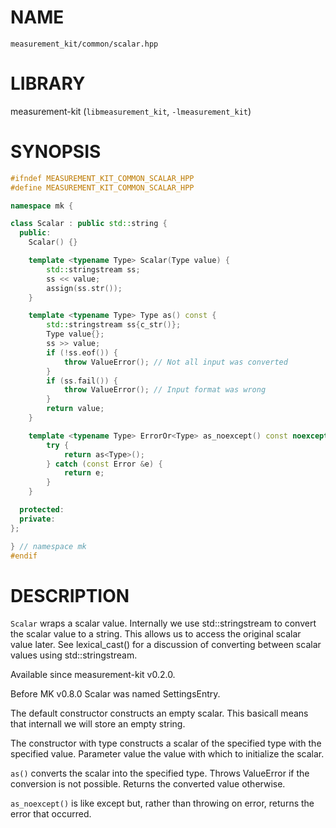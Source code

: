 # NAME

`measurement_kit/common/scalar.hpp`

# LIBRARY

measurement-kit (`libmeasurement_kit`, `-lmeasurement_kit`)

# SYNOPSIS

```C++
#ifndef MEASUREMENT_KIT_COMMON_SCALAR_HPP
#define MEASUREMENT_KIT_COMMON_SCALAR_HPP

namespace mk {

class Scalar : public std::string {
  public:
    Scalar() {}

    template <typename Type> Scalar(Type value) {
        std::stringstream ss;
        ss << value;
        assign(ss.str());
    }

    template <typename Type> Type as() const {
        std::stringstream ss{c_str()};
        Type value{};
        ss >> value;
        if (!ss.eof()) {
            throw ValueError(); // Not all input was converted
        }
        if (ss.fail()) {
            throw ValueError(); // Input format was wrong
        }
        return value;
    }

    template <typename Type> ErrorOr<Type> as_noexcept() const noexcept {
        try {
            return as<Type>();
        } catch (const Error &e) {
            return e;
        }
    }

  protected:
  private:
};

} // namespace mk
#endif
```

# DESCRIPTION

`Scalar` wraps a scalar value. Internally we use std::stringstream to convert the scalar value to a string. This allows us to access the original scalar value later. See lexical_cast() for a discussion of converting between scalar values using std::stringstream. 

Available since measurement-kit v0.2.0. 

Before MK v0.8.0 Scalar was named SettingsEntry.

The default constructor constructs an empty scalar. This basicall means that internall we will store an empty string.

The constructor with type constructs a scalar of the specified type with the specified value. Parameter value the value with which to initialize the scalar.

`as()` converts the scalar into the specified type. Throws ValueError if the conversion is not possible. Returns the converted value otherwise.

`as_noexcept()` is like except but, rather than throwing on error, returns the error that occurred.

